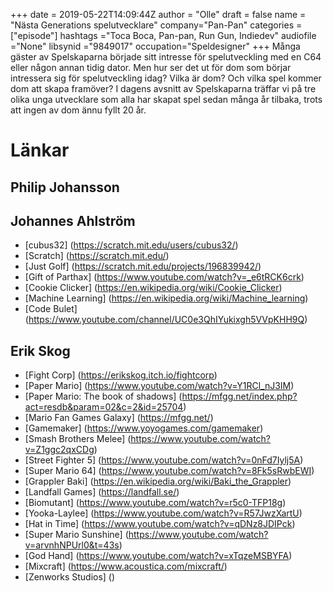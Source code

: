 +++
date = 2019-05-22T14:09:44Z
author = "Olle"
draft = false
name = "Nästa Generations spelutvecklare"
company="Pan-Pan"
categories = ["episode"]
hashtags ="Toca Boca, Pan-pan, Run Gun, Indiedev"
audiofile ="None"
libsynid ="9849017"
occupation="Speldesigner"
+++ 
Många gäster av Spelskaparna började sitt intresse för spelutveckling
med en C64 eller någon annan tidig dator. Men hur ser det ut för dom som
börjar intressera sig för spelutveckling idag? Vilka är dom? Och vilka
spel kommer dom att skapa framöver? I dagens avsnitt av Spelskaparna
träffar vi på tre olika unga utvecklare som alla har skapat spel sedan
många år tilbaka, trots att ingen av dom ännu fyllt 20 år.

# Länkar

## Philip Johansson

## Johannes Ahlström
* [cubus32] (https://scratch.mit.edu/users/cubus32/)
* [Scratch] (https://scratch.mit.edu/)
* [Just Golf] (https://scratch.mit.edu/projects/196839942/)
* [Gift of Parthax] (https://www.youtube.com/watch?v=_e6tRCK6crk)
* [Cookie Clicker] (https://en.wikipedia.org/wiki/Cookie_Clicker)
* [Machine Learning] (https://en.wikipedia.org/wiki/Machine_learning)
* [Code Bulet] (https://www.youtube.com/channel/UC0e3QhIYukixgh5VVpKHH9Q)

## Erik Skog
* [Fight Corp] (https://erikskog.itch.io/fightcorp)
* [Paper Mario] (https://www.youtube.com/watch?v=Y1RCl_nJ3IM)
* [Paper Mario: The book of shadows] (https://mfgg.net/index.php?act=resdb&param=02&c=2&id=25704) 
* [Mario Fan Games Galaxy] (https://mfgg.net/) 
* [Gamemaker] (https://www.yoyogames.com/gamemaker)
* [Smash Brothers Melee] (https://www.youtube.com/watch?v=Z1ggc2qxCDg)
* [Street Fighter 5] (https://www.youtube.com/watch?v=0nFd7Iylj5A)
* [Super Mario 64] (https://www.youtube.com/watch?v=8Fk5sRwbEWI)
* [Grappler Baki] (https://en.wikipedia.org/wiki/Baki_the_Grappler)
* [Landfall Games] (https://landfall.se/)
* [Biomutant] (https://www.youtube.com/watch?v=r5c0-TFP18g)
* [Yooka-Laylee] (https://www.youtube.com/watch?v=R57JwzXartU)
* [Hat in Time] (https://www.youtube.com/watch?v=qDNz8JDIPck)
* [Super Mario Sunshine] (https://www.youtube.com/watch?v=arvnhNPUrl0&t=43s)
* [God Hand] (https://www.youtube.com/watch?v=xTqzeMSBYFA)
* [Mixcraft] (https://www.acoustica.com/mixcraft/)
* [Zenworks Studios] ()

